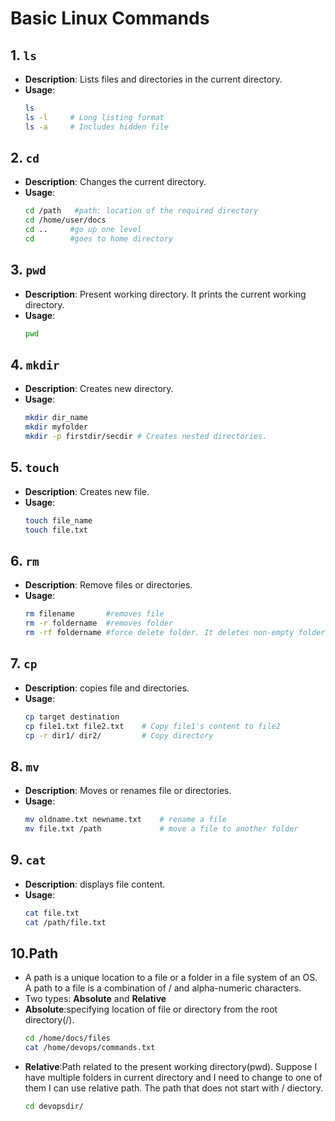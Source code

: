 # Basic Linux Commands

## 1. `ls`
- **Description**: Lists files and directories in the current directory.
- **Usage**: 
  ```bash
  ls
  ls -l     # Long listing format
  ls -a     # Includes hidden file

## 2. `cd`
- **Description**: Changes the current directory.
- **Usage**: 
  ```bash
  cd /path   #path: location of the required directory
  cd /home/user/docs
  cd ..     #go up one level
  cd        #goes to home directory

## 3. `pwd`
- **Description**: Present working directory. It prints the current working directory.
- **Usage**: 
  ```bash
  pwd

## 4. `mkdir`
- **Description**: Creates new directory.
- **Usage**: 
  ```bash
  mkdir dir_name
  mkdir myfolder
  mkdir -p firstdir/secdir # Creates nested directories.

## 5. `touch`
- **Description**: Creates new file.
- **Usage**: 
  ```bash
  touch file_name
  touch file.txt

## 6. `rm`
- **Description**: Remove files or directories.
- **Usage**: 
  ```bash
  rm filename       #removes file
  rm -r foldername  #removes folder
  rm -rf foldername #force delete folder. It deletes non-empty folders.

## 7. `cp`
- **Description**: copies file and directories.
- **Usage**: 
  ```bash
  cp target destination
  cp file1.txt file2.txt    # Copy file1's content to file2
  cp -r dir1/ dir2/         # Copy directory

## 8. `mv`
- **Description**: Moves or renames file or directories.
- **Usage**: 
  ```bash
  mv oldname.txt newname.txt    # rename a file
  mv file.txt /path             # move a file to another folder

## 9. `cat`
- **Description**: displays file content.
- **Usage**: 
  ```bash
  cat file.txt
  cat /path/file.txt

## 10.Path
- A path is a unique location to a file or a folder in a file system of an OS. A path to a file is a combination of / and alpha-numeric characters. 
- Two types: **Absolute** and **Relative**
- **Absolute**:specifying location of file or directory from the root directory(/).
  ```bash
  cd /home/docs/files
  cat /home/devops/commands.txt
- **Relative**:Path related to the present working directory(pwd). Suppose I have multiple folders in current directory and I need to change to one of them I can use relative path. The path that does not start with / diectory.
  ```bash
  cd devopsdir/